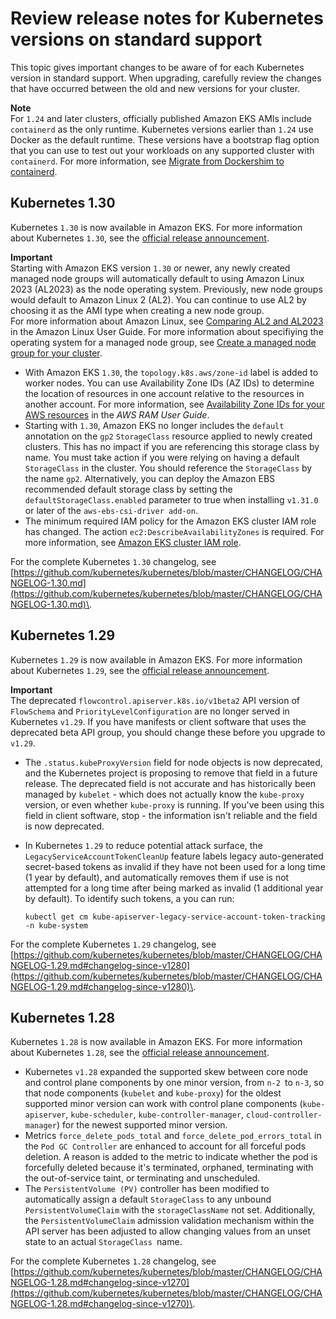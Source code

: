 # Review release notes for Kubernetes versions on standard support<a name="kubernetes-versions-standard"></a>

This topic gives important changes to be aware of for each Kubernetes version in standard support\. When upgrading, carefully review the changes that have occurred between the old and new versions for your cluster\.

**Note**  
For `1.24` and later clusters, officially published Amazon EKS AMIs include `containerd` as the only runtime\. Kubernetes versions earlier than `1.24` use Docker as the default runtime\. These versions have a bootstrap flag option that you can use to test out your workloads on any supported cluster with `containerd`\. For more information, see [Migrate from Dockershim to containerd](dockershim-deprecation.md)\.

## Kubernetes 1\.30<a name="kubernetes-1.30"></a>

Kubernetes `1.30` is now available in Amazon EKS\. For more information about Kubernetes `1.30`, see the [official release announcement](https://kubernetes.io/blog/2024/04/17/kubernetes-v1-30-release/)\.

**Important**  
Starting with Amazon EKS version `1.30` or newer, any newly created managed node groups will automatically default to using Amazon Linux 2023 \(AL2023\) as the node operating system\. Previously, new node groups would default to Amazon Linux 2 \(AL2\)\. You can continue to use AL2 by choosing it as the AMI type when creating a new node group\.   
For more information about Amazon Linux, see [Comparing AL2 and AL2023](https://docs.aws.amazon.com/linux/al2023/ug/compare-with-al2.html) in the Amazon Linux User Guide\. 
For more information about specifiying the operating system for a managed node group, see [Create a managed node group for your cluster](create-managed-node-group.md)\.
+ With Amazon EKS `1.30`, the `topology.k8s.aws/zone-id` label is added to worker nodes\. You can use Availability Zone IDs \(AZ IDs\) to determine the location of resources in one account relative to the resources in another account\. For more information, see [Availability Zone IDs for your AWS resources](https://docs.aws.amazon.com/ram/latest/userguide/working-with-az-ids.html) in the *AWS RAM User Guide*\. 
+ Starting with `1.30`, Amazon EKS no longer includes the `default` annotation on the `gp2` `StorageClass` resource applied to newly created clusters\. This has no impact if you are referencing this storage class by name\. You must take action if you were relying on having a default `StorageClass` in the cluster\. You should reference the `StorageClass` by the name `gp2`\. Alternatively, you can deploy the Amazon EBS recommended default storage class by setting the `defaultStorageClass.enabled` parameter to true when installing `v1.31.0` or later of the `aws-ebs-csi-driver add-on`\. 
+ The minimum required IAM policy for the Amazon EKS cluster IAM role has changed\. The action `ec2:DescribeAvailabilityZones` is required\. For more information, see [Amazon EKS cluster IAM role](service_IAM_role.md)\.

For the complete Kubernetes `1.30` changelog, see [https://github.com/kubernetes/kubernetes/blob/master/CHANGELOG/CHANGELOG-1.30.md](https://github.com/kubernetes/kubernetes/blob/master/CHANGELOG/CHANGELOG-1.30.md)\.

## Kubernetes 1\.29<a name="kubernetes-1.29"></a>

Kubernetes `1.29` is now available in Amazon EKS\. For more information about Kubernetes `1.29`, see the [official release announcement](https://kubernetes.io/blog/2023/12/13/kubernetes-v1-29-release/)\.

**Important**  
The deprecated `flowcontrol.apiserver.k8s.io/v1beta2` API version of `FlowSchema` and `PriorityLevelConfiguration` are no longer served in Kubernetes `v1.29`\. If you have manifests or client software that uses the deprecated beta API group, you should change these before you upgrade to `v1.29`\.
+ The `.status.kubeProxyVersion` field for node objects is now deprecated, and the Kubernetes project is proposing to remove that field in a future release\. The deprecated field is not accurate and has historically been managed by `kubelet` \- which does not actually know the `kube-proxy` version, or even whether `kube-proxy` is running\. If you've been using this field in client software, stop \- the information isn't reliable and the field is now deprecated\.
+ In Kubernetes `1.29` to reduce potential attack surface, the `LegacyServiceAccountTokenCleanUp` feature labels legacy auto\-generated secret\-based tokens as invalid if they have not been used for a long time \(1 year by default\), and automatically removes them if use is not attempted for a long time after being marked as invalid \(1 additional year by default\)\. To identify such tokens, a you can run: 

  ```
  kubectl get cm kube-apiserver-legacy-service-account-token-tracking -n kube-system
  ```

For the complete Kubernetes `1.29` changelog, see [https://github.com/kubernetes/kubernetes/blob/master/CHANGELOG/CHANGELOG-1.29.md#changelog-since-v1280](https://github.com/kubernetes/kubernetes/blob/master/CHANGELOG/CHANGELOG-1.29.md#changelog-since-v1280)\.

## Kubernetes 1\.28<a name="kubernetes-1.28"></a>

Kubernetes `1.28` is now available in Amazon EKS\. For more information about Kubernetes `1.28`, see the [official release announcement](https://kubernetes.io/blog/2023/08/15/kubernetes-v1-28-release/)\.
+ Kubernetes `v1.28` expanded the supported skew between core node and control plane components by one minor version, from `n-2 `to `n-3`, so that node components \(`kubelet` and `kube-proxy`\) for the oldest supported minor version can work with control plane components \(`kube-apiserver`, `kube-scheduler`, `kube-controller-manager`, `cloud-controller-manager`\) for the newest supported minor version\.
+ Metrics `force_delete_pods_total` and `force_delete_pod_errors_total` in the `Pod GC Controller` are enhanced to account for all forceful pods deletion\. A reason is added to the metric to indicate whether the pod is forcefully deleted because it's terminated, orphaned, terminating with the out\-of\-service taint, or terminating and unscheduled\.
+ The `PersistentVolume (PV)` controller has been modified to automatically assign a default `StorageClass` to any unbound `PersistentVolumeClaim` with the `storageClassName` not set\. Additionally, the `PersistentVolumeClaim` admission validation mechanism within the API server has been adjusted to allow changing values from an unset state to an actual `StorageClass `name\.

For the complete Kubernetes `1.28` changelog, see [https://github.com/kubernetes/kubernetes/blob/master/CHANGELOG/CHANGELOG-1.28.md#changelog-since-v1270](https://github.com/kubernetes/kubernetes/blob/master/CHANGELOG/CHANGELOG-1.28.md#changelog-since-v1270)\.